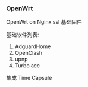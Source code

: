 ### OpenWrt

OpenWrt on Nginx ssl 基础固件


基础软件列表:

1. AdguardHome
2. OpenClash
3. upnp
4. Turbo acc

集成 Time Capsule